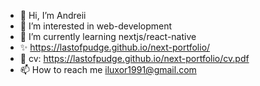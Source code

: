 - 👋 Hi, I’m Andreii
- 👀 I’m interested in web-development
- 🌱 I’m currently learning nextjs/react-native
- ✨ https://lastofpudge.github.io/next-portfolio/
- 📌 cv: https://lastofpudge.github.io/next-portfolio/cv.pdf
- 📫 How to reach me iluxor1991@gmail.com

<!---
lastofpudge/lastofpudge is a ✨ special ✨ repository because its `README.md` (this file) appears on your GitHub profile.
You can click the Preview link to take a look at your changes.
--->
